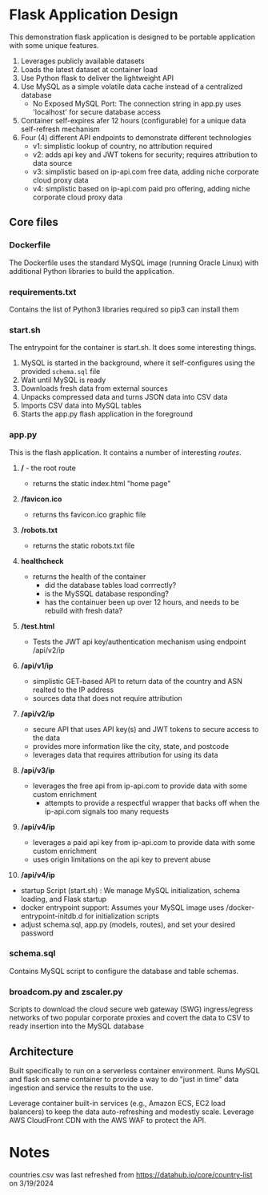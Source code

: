 # Flask Application Design
This demonstration flask application is designed to be portable application with some unique features.
1. Leverages publicly available datasets
2. Loads the latest dataset at container load
3. Use Python flask to deliver the lightweight API
4. Use MySQL as a simple volatile data cache instead of a centralized database
    - No Exposed MySQL Port: The connection string in app.py uses 'localhost' for secure database access
5. Container self-expires afer 12 hours (configurable) for a unique data self-refresh mechanism
6. Four (4) different API endpoints to demonstrate different technologies
    - v1: simplistic lookup of country, no attribution required
    - v2: adds api key and JWT tokens for security; requires attribution to data source
    - v3: simplistic based on ip-api.com free data, adding niche corporate cloud proxy data
    - v4: simplistic based on ip-api.com paid pro offering, adding niche corporate cloud proxy data

## Core files
### Dockerfile
The Dockerfile uses the standard MySQL image (running Oracle Linux) with additional Python libraries to build the application.

### requirements.txt
Contains the list of Python3 libraries required so pip3 can install them

### start.sh
The entrypoint for the container is start.sh. It does some interesting things.
1. MySQL is started in the background, where it self-configures using the provided `schema.sql` file
2. Wait until MySQL is ready
3. Downloads fresh data from external sources
4. Unpacks compressed data and turns JSON data into CSV data
5. Imports CSV data into MySQL tables
6. Starts the app.py flash application in the foreground

### app.py
This is the flash application. It contains a number of interesting *routes*.
1. **/** - the root route
    - returns the static index.html "home page"
2. **/favicon.ico**
    - returns ths favicon.ico graphic file
3. **/robots.txt**
    - returns the static robots.txt file
4. **healthcheck**
    - returns the health of the container
      - did the database tables load corrrectly?
      - is the MySSQL database responding?
      - has the containuer been up over 12 hours, and needs to be rebuild with fresh data?
5. **/test.html**
    - Tests the JWT api key/authentication mechanism using endpoint /api/v2/ip
6. **/api/v1/ip**
    - simplistic GET-based API to return data of the country and ASN realted to the IP address
    - sources data that does not require attribution
7. **/api/v2/ip**
    - secure API that uses API key(s) and JWT tokens to secure access to the data
    - provides more information like the city, state, and postcode
    - leverages data that requires attribution for using its data
8. **/api/v3/ip**
    - leverages the free api from ip-api.com to provide data with some custom enrichment
      - attempts to provide a respectful wrapper that backs off when the ip-api.com signals too many requests
8. **/api/v4/ip**
    - leverages a paid api key from ip-api.com to provide data with some custom enrichment
    - uses origin limitations on the api key to prevent abuse
  
9. **/api/v4/ip**
- startup Script (start.sh) : We manage MySQL initialization, schema loading, and Flask startup
- docker entrypoint support: Assumes your MySQL image uses /docker-entrypoint-initdb.d for initialization scripts
- adjust schema.sql, app.py (models, routes), and set your desired password

### schema.sql
Contains MySQL script to configure the database and table schemas.

### broadcom.py and zscaler.py
Scripts to download the cloud secure web gateway (SWG) ingress/egress networks of two popular corporate proxies and covert the data to CSV to ready insertion into the MySQL database

## Architecture
Built specifically to run on a serverless container environment. Runs MySQL and flask on same container to provide a way to do "just in time" data ingestion and service the results to the use.

Leverage container built-in services (e.g., Amazon ECS, EC2 load balancers) to keep the data auto-refreshing and modestly scale. Leverage AWS CloudFront CDN with the AWS WAF to protect the API.

# Notes
countries.csv was last refreshed from https://datahub.io/core/country-list on 3/19/2024
